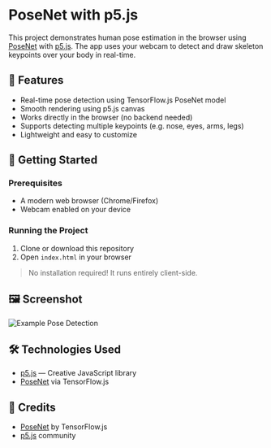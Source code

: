 # PoseNet with p5.js

This project demonstrates human pose estimation in the browser using [PoseNet](https://github.com/tensorflow/tfjs-models/tree/master/posenet) with [p5.js](https://p5js.org/). The app uses your webcam to detect and draw skeleton keypoints over your body in real-time.

## 🧠 Features

- Real-time pose detection using TensorFlow.js PoseNet model
- Smooth rendering using p5.js canvas
- Works directly in the browser (no backend needed)
- Supports detecting multiple keypoints (e.g. nose, eyes, arms, legs)
- Lightweight and easy to customize

## 🚀 Getting Started

### Prerequisites

- A modern web browser (Chrome/Firefox)
- Webcam enabled on your device

### Running the Project

1. Clone or download this repository
2. Open `index.html` in your browser

> No installation required! It runs entirely client-side.

## 🖼️ Screenshot

![Example Pose Detection](images/screenshot.png)


## 🛠️ Technologies Used

- [p5.js](https://p5js.org/) — Creative JavaScript library
- [PoseNet](https://github.com/tensorflow/tfjs-models/tree/master/posenet) via TensorFlow.js


## 🙏 Credits

- [PoseNet](https://github.com/tensorflow/tfjs-models/tree/master/posenet) by TensorFlow.js
- [p5.js](https://p5js.org/) community


